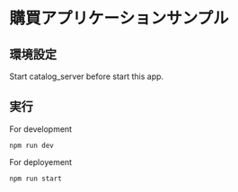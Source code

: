 # 購買アプリケーションサンプル

## 環境設定

Start catalog_server before start this app.

## 実行

For development
```
npm run dev
```
For deployement
```
npm run start
```
